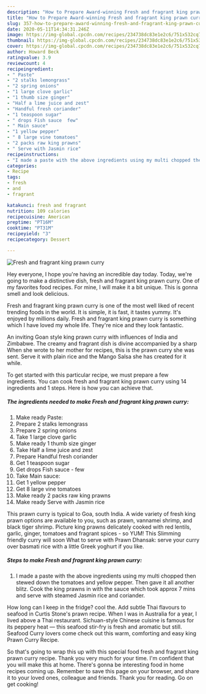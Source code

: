 ```yaml
---
description: "How to Prepare Award-winning Fresh and fragrant king prawn curry"
title: "How to Prepare Award-winning Fresh and fragrant king prawn curry"
slug: 357-how-to-prepare-award-winning-fresh-and-fragrant-king-prawn-curry
date: 2020-05-11T14:34:31.246Z
image: https://img-global.cpcdn.com/recipes/234738dc83e1e2c6/751x532cq70/fresh-and-fragrant-king-prawn-curry-recipe-main-photo.jpg
thumbnail: https://img-global.cpcdn.com/recipes/234738dc83e1e2c6/751x532cq70/fresh-and-fragrant-king-prawn-curry-recipe-main-photo.jpg
cover: https://img-global.cpcdn.com/recipes/234738dc83e1e2c6/751x532cq70/fresh-and-fragrant-king-prawn-curry-recipe-main-photo.jpg
author: Howard Beck
ratingvalue: 3.9
reviewcount: 4
recipeingredient:
- " Paste"
- "2 stalks lemongrass"
- "2 spring onions"
- "1 large clove garlic"
- "1 thumb size ginger"
- "Half a lime juice and zest"
- "Handful fresh coriander"
- "1 teaspoon sugar"
- " drops Fish sauce  few"
- " Main sauce"
- "1 yellow pepper"
- " 8 large vine tomatoes"
- "2 packs raw king prawns"
- " Serve with Jasmin rice"
recipeinstructions:
- "I made a paste with the above ingredients using my multi chopped then stewed down the tomatoes and yellow pepper. Then gave it all another blitz. Cook the king prawns in with the sauce which took approx 7 mins and serve with steamed Jasmin rice and coriander."
categories:
- Recipe
tags:
- fresh
- and
- fragrant

katakunci: fresh and fragrant 
nutrition: 109 calories
recipecuisine: American
preptime: "PT16M"
cooktime: "PT31M"
recipeyield: "3"
recipecategory: Dessert

---
```



![Fresh and fragrant king prawn curry](https://img-global.cpcdn.com/recipes/234738dc83e1e2c6/751x532cq70/fresh-and-fragrant-king-prawn-curry-recipe-main-photo.jpg)

Hey everyone, I hope you're having an incredible day today. Today, we're going to make a distinctive dish, fresh and fragrant king prawn curry. One of my favorites food recipes. For mine, I will make it a bit unique. This is gonna smell and look delicious.

Fresh and fragrant king prawn curry is one of the most well liked of recent trending foods in the world. It is simple, it is fast, it tastes yummy. It's enjoyed by millions daily. Fresh and fragrant king prawn curry is something which I have loved my whole life. They're nice and they look fantastic.

An inviting Goan style king prawn curry with influences of India and Zimbabwe. The creamy and fragrant dish is divine accompanied by a sharp When she wrote to her mother for recipes, this is the prawn curry she was sent. Serve it with plain rice and the Mango Salsa she has created for it while.


To get started with this particular recipe, we must prepare a few ingredients. You can cook fresh and fragrant king prawn curry using 14 ingredients and 1 steps. Here is how you can achieve that.

<!--inarticleads1-->

##### The ingredients needed to make Fresh and fragrant king prawn curry:

1. Make ready  Paste:
1. Prepare 2 stalks lemongrass
1. Prepare 2 spring onions
1. Take 1 large clove garlic
1. Make ready 1 thumb size ginger
1. Take Half a lime juice and zest
1. Prepare Handful fresh coriander
1. Get 1 teaspoon sugar
1. Get  drops Fish sauce - few
1. Take  Main sauce:
1. Get 1 yellow pepper
1. Get  8 large vine tomatoes
1. Make ready 2 packs raw king prawns
1. Make ready  Serve with Jasmin rice


This prawn curry is typical to Goa, south India. A wide variety of fresh king prawn options are available to you, such as prawn, vannamei shrimp, and black tiger shrimp. Picture king prawns delicately cooked with red lentils, garlic, ginger, tomatoes and fragrant spices - so YUM! This Slimming friendly curry will soon What to serve with Prawn Dhansak: serve your curry over basmati rice with a little Greek yoghurt if you like. 

<!--inarticleads2-->

##### Steps to make Fresh and fragrant king prawn curry:

1. I made a paste with the above ingredients using my multi chopped then stewed down the tomatoes and yellow pepper. Then gave it all another blitz. Cook the king prawns in with the sauce which took approx 7 mins and serve with steamed Jasmin rice and coriander.


How long can I keep in the fridge? cool the. Add subtle Thai flavours to seafood in Curtis Stone&#39;s prawn recipe. When I was in Australia for a year, I lived above a Thai restaurant. Sichuan-style Chinese cuisine is famous for its peppery heat — this seafood stir-fry is fresh and aromatic but still. Seafood Curry lovers come check out this warm, comforting and easy king Prawn Curry Recipe. 

So that's going to wrap this up with this special food fresh and fragrant king prawn curry recipe. Thank you very much for your time. I'm confident that you will make this at home. There's gonna be interesting food in home recipes coming up. Remember to save this page on your browser, and share it to your loved ones, colleague and friends. Thank you for reading. Go on get cooking!
